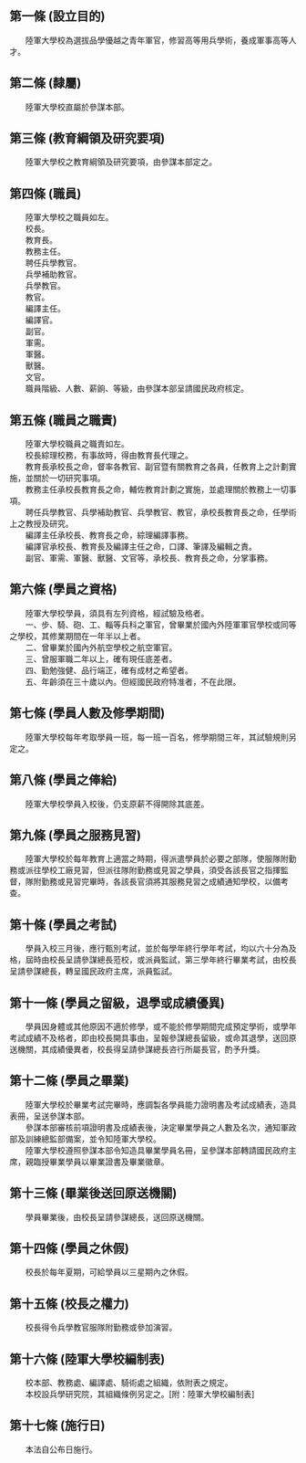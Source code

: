 第一條 (設立目的)
-----------------
　　陸軍大學校為選拔品學優越之青年軍官，修習高等用兵學術，養成軍事高等人才。  


第二條 (隸屬)
-------------
　　陸軍大學校直屬於參謀本部。  


第三條 (教育綱領及研究要項)
---------------------------
　　陸軍大學校之教育綱領及研究要項，由參謀本部定之。  


第四條 (職員)
-------------
　　陸軍大學校之職員如左。  
　　校長。  
　　教育長。  
　　教務主任。  
　　聘任兵學教官。  
　　兵學補助教官。  
　　兵學教官。  
　　教官。  
　　編譯主任。  
　　編譯官。  
　　副官。  
　　軍需。  
　　軍醫。  
　　獸醫。  
　　文官。  
　　職員階級、人數、薪餉、等級，由參謀本部呈請國民政府核定。  


第五條 (職員之職責)
-------------------
　　陸軍大學校職員之職責如左。  
　　校長綜理校務，有事故時，得由教育長代理之。  
　　教育長承校長之命，督率各教官、副官暨有關教育之各員，任教育上之計劃實施，並關於一切研究事項。  
　　教務主任承校長教育長之命，輔佐教育計劃之實施，並處理關於教務上一切事項。  
　　聘任兵學教官、兵學補助教官、兵學教官、教官，承校長教育長之命，任學術上之教授及研究。  
　　編譯主任承校長、教育長之命，綜理編譯事務。  
　　編譯官承校長、教育長及編譯主任之命，口譯、筆譯及編輯之責。  
　　副官、軍需、軍醫、獸醫、文官等，承校長、教育長之命，分掌事務。  


第六條 (學員之資格)
-------------------
　　陸軍大學校學員，須具有左列資格，經試驗及格者。  
　　一、步、騎、砲、工、輜等兵科之軍官，曾畢業於國內外陸軍軍官學校或同等之學校，其修業期間在一年半以上者。  
　　二、曾畢業於國內外航空學校之航空軍官。  
　　三、曾服軍職二年以上，確有現任底差者。  
　　四、勤勉強健、品行端正，確有成材之希望者。  
　　五、年齡須在三十歲以內。但經國民政府特准者，不在此限。  


第七條 (學員人數及修學期間)
---------------------------
　　陸軍大學校每年考取學員一班，每一班一百名，修學期間三年，其試驗規則另定之。  


第八條 (學員之俸給)
-------------------
　　陸軍大學校學員入校後，仍支原薪不得開除其底差。  


第九條 (學員之服務見習)
-----------------------
　　陸軍大學校於每年教育上適當之時期，得派遣學員於必要之部隊，使服隊附勤務或派往學校工廠見習，但派往隊附勤務或見習之學員，須受各該長官之指揮監督，隊附勤務或見習完畢時，各該長官須將其服務見習之成績通知學校，以備考查。  


第十條 (學員之考試)
-------------------
　　學員入校三月後，應行甄別考試，並於每學年終行學年考試，均以六十分為及格，屆時由校長呈請參謀總長蒞校，或派員監試，第三學年終行畢業考試，由校長呈請參謀總長，轉呈國民政府主席，派員監試。  


第十一條 (學員之留級，退學或成績優異)
-------------------------------------
　　學員因身體或其他原因不適於修學，或不能於修學期間完成預定學術，或學年考試成績不及格者，即由校長開具事由，呈報參謀總長留級，或命其退學，送回原送機關，其成績優異者，校長得呈請參謀總長咨行所屬長官，酌予升獎。  


第十二條 (學員之畢業)
---------------------
　　陸軍大學校於畢業考試完畢時，應調製各學員能力證明書及考試成績表，造具表冊，呈送參謀本部。  
　　參謀本部審核前項證明書及成績表後，決定畢業學員之人數及名次，通知軍政部及訓練總監部備案，並令知陸軍大學校。  
　　陸軍大學校遵照參謀本部令知造具畢業學員名冊，呈參謀本部轉請國民政府主席，親臨授畢業學員以畢業證書及畢業徽章。  


第十三條 (畢業後送回原送機關)
-----------------------------
　　學員畢業後，由校長呈請參謀總長，送回原送機關。  


第十四條 (學員之休假)
---------------------
　　校長於每年夏期，可給學員以三星期內之休假。  


第十五條 (校長之權力)
---------------------
　　校長得令兵學教官服隊附勤務或參加演習。  


第十六條 (陸軍大學校編制表)
---------------------------
　　校本部、教務處、編譯處、騎術處之組織，依附表之規定。  
　　本校設兵學研究院，其組織條例另定之。[附：陸軍大學校編制表]  


第十七條 (施行日)
-----------------
　　本法自公布日施行。